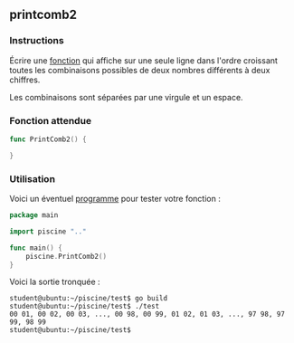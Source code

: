 ## printcomb2

### Instructions

Écrire une [fonction](TODO-LINK) qui affiche sur une seule ligne dans l'ordre croissant toutes les combinaisons possibles de deux nombres différents à deux chiffres.

Les combinaisons sont séparées par une virgule et un espace.

### Fonction attendue

```go
func PrintComb2() {

}
```

### Utilisation

Voici un éventuel [programme](TODO-LINK) pour tester votre fonction :

```go
package main

import piscine ".."

func main() {
	piscine.PrintComb2()
}
```

Voici la sortie tronquée :

```console
student@ubuntu:~/piscine/test$ go build
student@ubuntu:~/piscine/test$ ./test
00 01, 00 02, 00 03, ..., 00 98, 00 99, 01 02, 01 03, ..., 97 98, 97 99, 98 99
student@ubuntu:~/piscine/test$
```
